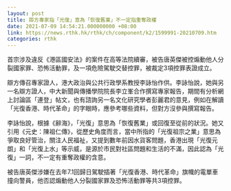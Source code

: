```yaml
---
layout: post
title: 辯方專家指「光復」意為「恢復舊業」不一定指重奪政權
date: 2021-07-09 14:54:21.000000000 +08:00
link: https://news.rthk.hk/rthk/ch/component/k2/1599991-20210709.htm
categories: rthk
---
```


首宗涉及違反《港區國安法》的案件在高等法院續審，被告唐英傑被控煽動他人分裂國家罪、恐怖活動罪，及一項危險駕駛交替控罪，被裁定3項控罪表證成立。

辯方傳召專家證人，港大政治與公共行政學系教授李詠怡作供。李詠怡說，她與另一名辯方證人，中大新聞與傳播學院院長李立峯合作撰寫專家報告，期間有分析網上討論區「連登」帖文，也有諮詢另一名文化研究學者彭麗君的意見，例如在解讀「光復香港、時代革命」的字眼時，應參考哪些資料，但對方沒參與撰寫報告。

李詠怡說，根據《辭海》，「光復」意思為「恢復舊業」或回復至從前的狀況。她又引用《元史：陳祖仁傳》，從歷史角度而言，當中所指的「光復祖宗之業」意思為爭取良好管治，關注人民福祉，又提到數年前因水貨客問題，香港出現「光復元朗」和「光復上水」等示威，是源於市民對社區問題和生活的不滿，因此認為「光復」一詞，不一定有重奪政權的含意。

被告唐英傑涉嫌在去年7.1回歸日駕駛插著「光復香港、時代革命」旗幟的電單車撞向警員，他否認煽動他人分裂國家罪及恐怖活動罪等共3項控罪。
